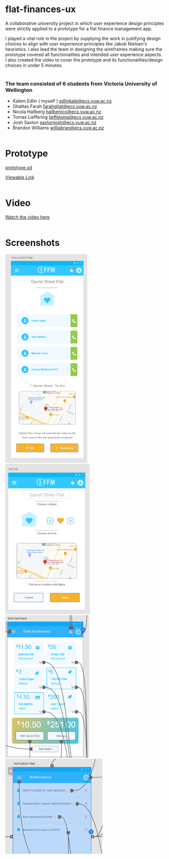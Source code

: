 # flat-finances-ux

A collaborative university project in which user experience design principles were strictly applied to a prototype for a flat finance management app.

I played a vital role in the project by supplying the work in justifying design choices to align with user experience principles like Jakob Nielsen's heuristics. I also lead the team in designing the wireframes making sure the prototype covered all functionalities and intended user experience aspects. I also created the video to cover the prototype and its functionalities/design choices in under 5 minutes.
<br/><br/>

### The team consisted of 6 students from Victoria University of Wellington

- Kalem Edlin ( myself ) edlinkale@ecs.vuw.ac.nz
- Ghattas Farah farahghat@ecs.vuw.ac.nz
- Nicola Hallberg hallbenico@ecs.vuw.ac.nz
- Tomas Lieffering lieffetoma@ecs.vuw.ac.nz
- Josh Saxton saxtonjosh@ecs.vuw.ac.nz
- Brandon Williams williabran@ecs.vuw.ac.nz
  <br/><br/>

# Prototype

[prototype.xd](prototype.xd)

[Viewable Link](https://xd.adobe.com/view/19c36e19-b294-420e-83db-86222154173f-4c90/?fullscreen&hints=off)
<br/><br/>

# Video

[Watch the video here](Flat_finances_video.mp4)
<br/><br/>

# Screenshots

<img src="images/c88b4e61e81cc65af32611a9af427f72f3e3becb.png" style="width:2.70329in;height:6.88021in" />
<img src="images/aa5604ae0ef98f12dafa0249a34bc915bd975fb1.png" style="width:2.78646in;height:4.96966in" />
<img src="images/c2f1025cbf06f9bbdf80fc058ab979273b492e95.png" style="width:2.77473in;height:4.71625in" />
<img src="images/a12a6b93375aac0ac96fc2e5cb3e997e7c8f1f44.png" style="width:3.20313in;height:3.13033in" />
